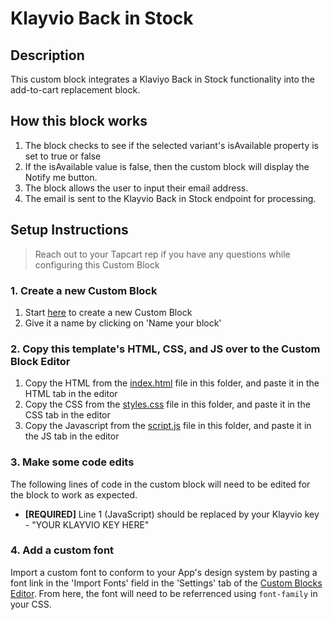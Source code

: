 # Klayvio Back in Stock

## Description
This custom block integrates a Klaviyo Back in Stock functionality into the add-to-cart replacement block.

## How this block works
1. The block checks to see if the selected variant's isAvailable property is set to true or false
2. If the isAvailable value is false, then the custom block will display the Notify me button.
3. The block allows the user to input their email address.  
4. The email is sent to the Klayvio Back in Stock endpoint for processing.
  

## Setup Instructions
> Reach out to your Tapcart rep if you have any questions while configuring this Custom Block

### 1. Create a new Custom Block
1. Start [here](https://app.tapcart.com/custom-blocks) to create a new Custom Block
2. Give it a name by clicking on 'Name your block'

### 2. Copy this template's HTML, CSS, and JS over to the Custom Block Editor
1. Copy the HTML from the [index.html](#) file in this folder, and paste it in the HTML tab in the editor
2. Copy the CSS from the [styles.css](#) file in this folder, and paste it in the CSS tab in the editor
3. Copy the Javascript from the [script.js](#) file in this folder, and paste it in the JS tab in the editor

### 3. Make some code edits
The following lines of code in the custom block will need to be edited for the block to work as expected. 

- **[REQUIRED]** Line 1 (JavaScript) should be replaced by your Klayvio key -  "YOUR KLAYVIO KEY HERE"

### 4. Add a custom font
Import a custom font to conform to your App's design system by pasting a font link in the 'Import Fonts' field in the 'Settings' tab of the [Custom Blocks Editor](https://app.tapcart.com/custom-blocks). From here, the font will need to be referrenced using `font-family` in your CSS.



